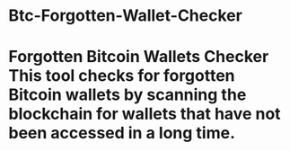 # Btc-Forgotten-Wallet-Checker
# Forgotten Bitcoin Wallets Checker  This tool checks for forgotten Bitcoin wallets by scanning the blockchain for wallets that have not been accessed in a long time.
